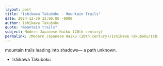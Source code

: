 ```yaml
---
layout: post
title: "Ishikawa Takuboku - Mountain Trails"
date: 2024-12-30 12:00:00 -0000
author: Ishikawa Takuboku
quote: "mountain trails"
subject: Modern Japanese Haiku (20th century)
permalink: /Modern Japanese Haiku (20th century)/Ishikawa Takuboku/Ishikawa Takuboku - Mountain Trails
---
```


mountain trails
leading into shadows—
a path unknown.


- Ishikawa Takuboku
